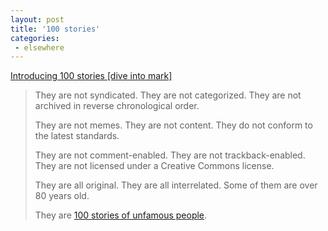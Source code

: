 ```yaml
---
layout: post
title: '100 stories'
categories:
 - elsewhere
---
```


<a href="http://diveintomark.org/archives/2003/02/11/introducing_100_stories.html">Introducing 100 stories [dive into mark]</a><blockquote>They are not syndicated. They are not categorized. They are not archived in reverse chronological order.


They are not memes. They are not content. They do not conform to the latest standards.


They are not comment-enabled. They are not trackback-enabled. They are not licensed under a Creative Commons license.


They are all original. They are all interrelated. Some of them are over 80 years old.


They are <a href="http://diveintomark.org/100/">100 stories of unfamous people</a>.</blockquote>

